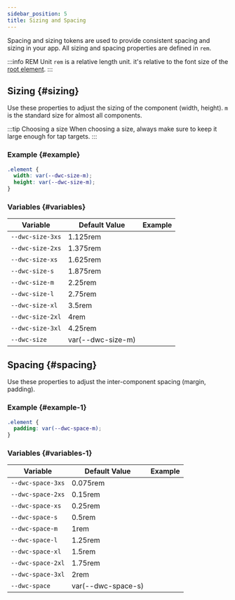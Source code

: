 ```yaml
---
sidebar_position: 5
title: Sizing and Spacing
---
```


Spacing and sizing tokens are used to provide consistent spacing and sizing in your app. All sizing and spacing properties are defined in `rem`.

:::info REM Unit
`rem` is a relative length unit. it's relative to the font size of the [root element](https://developer.mozilla.org/en-US/docs/Web/HTML/Element/html).
:::

## Sizing {#sizing}

Use these properties to adjust the sizing of the component (width, height). `m` is the standard size for almost all components.

:::tip Choosing a size
When choosing a size, always make sure to keep it large enough for tap targets.
:::

### Example {#example}

```css
.element {
  width: var(--dwc-size-m);
  height: var(--dwc-size-m);
}
```

### Variables {#variables}

| **Variable**     | **Default Value** | **Example**                         |
| ---------------- | ----------------- | ----------------------------------- |
| `--dwc-size-3xs` | 1.125rem          | <SizingBox size="--dwc-size-3xs" /> |
| `--dwc-size-2xs` | 1.375rem          | <SizingBox size="--dwc-size-2xs" /> |
| `--dwc-size-xs`  | 1.625rem          | <SizingBox size="--dwc-size-xs" />  |
| `--dwc-size-s`   | 1.875rem          | <SizingBox size="--dwc-size-s" />   |
| `--dwc-size-m`   | 2.25rem           | <SizingBox size="--dwc-size-m" />   |
| `--dwc-size-l`   | 2.75rem           | <SizingBox size="--dwc-size-l" />   |
| `--dwc-size-xl`  | 3.5rem            | <SizingBox size="--dwc-size-xl" />  |
| `--dwc-size-2xl` | 4rem              | <SizingBox size="--dwc-size-2xl" /> |
| `--dwc-size-3xl` | 4.25rem           | <SizingBox size="--dwc-size-3xl" /> |
| `--dwc-size`     | var(--dwc-size-m) | <SizingBox size="--dwc-size" />     |

## Spacing {#spacing}

Use these properties to adjust the inter-component spacing (margin, padding).

### Example {#example-1}

```css
.element {
  padding: var(--dwc-space-m);
}
```

### Variables {#variables-1}

| **Variable**      | **Default Value**  | **Example**                            |
| ----------------- | ------------------ | -------------------------------------- |
| `--dwc-space-3xs` | 0.075rem           | <SpacingBox space="--dwc-space-3xs" /> |
| `--dwc-space-2xs` | 0.15rem            | <SpacingBox space="--dwc-space-2xs" /> |
| `--dwc-space-xs`  | 0.25rem            | <SpacingBox space="--dwc-space-xs" />  |
| `--dwc-space-s`   | 0.5rem             | <SpacingBox space="--dwc-space-s" />   |
| `--dwc-space-m`   | 1rem               | <SpacingBox space="--dwc-space-m" />   |
| `--dwc-space-l`   | 1.25rem            | <SpacingBox space="--dwc-space-l" />   |
| `--dwc-space-xl`  | 1.5rem             | <SpacingBox space="--dwc-space-xl" />  |
| `--dwc-space-2xl` | 1.75rem            | <SpacingBox space="--dwc-space-2xl" /> |
| `--dwc-space-3xl` | 2rem               | <SpacingBox space="--dwc-space-3xl" /> |
| `--dwc-space`     | var(--dwc-space-s) | <SpacingBox space="--dwc-space" />     |
